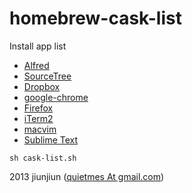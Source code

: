 homebrew-cask-list
==================

Install app list

* [Alfred](http://www.alfredapp.com/)
* [SourceTree](http://www.sourcetreeapp.com/)
* [Dropbox](https://www.dropbox.com/)
* [google-chrome](https://www.google.com/intl/en/chrome/browser/)
* [Firefox](http://moztw.org/firefox/)
* [iTerm2](http://www.iterm2.com/)
* [macvim](https://code.google.com/p/macvim/)
* [Sublime Text](http://www.sublimetext.com/)

```
sh cask-list.sh
```

2013 jiunjiun ([quietmes At gmail.com](quietmes@gmail.com))